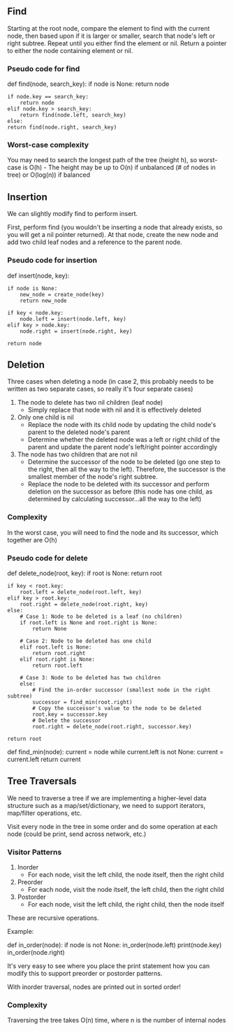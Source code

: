 ## Find

Starting at the root node, compare the element to find with the current node, then based upon if it is larger or smaller, search that node's left or right subtree. Repeat until you either find the element or nil. Return a pointer to either the node containing element or nil.

### Pseudo code for find

def find(node, search_key):
    if node is None:
        return node
    
    if node.key == search_key:
        return node
    elif node.key > search_key:
        return find(node.left, search_key)
    else:
    return find(node.right, search_key)

### Worst-case complexity

You may need to search the longest path of the tree (height h), so worst-case is O(h)
    - The height may be up to O(n) if unbalanced (# of nodes in tree) or O(log(n)) if balanced

## Insertion

We can slightly modify find to perform insert.

First, perform find (you wouldn't be inserting a node that already exists, so you will get a nil pointer returned). At that node, create the new node and add two child leaf nodes and a reference to the parent node.

### Pseudo code for insertion

def insert(node, key):

    if node is None:
        new_node = create_node(key)
        return new_node

    if key < node.key:
        node.left = insert(node.left, key)
    elif key > node.key:
        node.right = insert(node.right, key)
    
    return node

## Deletion

Three cases when deleting a node (in case 2, this probably needs to be written as two separate cases, so really it's four separate cases)

1. The node to delete has two nil children (leaf node)
    - Simply replace that node with nil and it is effectively deleted
2. Only one child is nil
    - Replace the node with its child node by updating the child node's parent to the deleted node's parent
    - Determine whether the deleted node was a left or right child of the parent and update the parent node's left/right pointer accordingly
3. The node has two children that are not nil
    - Determine the successor of the node to be deleted (go one step to the right, then all the way to the left). Therefore, the successor is the smallest member of the node's right subtree.
    - Replace the node to be deleted with its successor and perform deletion on the successor as before (this node has one child, as determined by calculating successor...all the way to the left)


### Complexity

In the worst case, you will need to find the node and its successor, which together are O(h)

### Pseudo code for delete

def delete_node(root, key):
    if root is None:
        return root
    
    if key < root.key:
        root.left = delete_node(root.left, key)
    elif key > root.key:
        root.right = delete_node(root.right, key)
    else:
        # Case 1: Node to be deleted is a leaf (no children)
        if root.left is None and root.right is None:
            return None
        
        # Case 2: Node to be deleted has one child
        elif root.left is None:
            return root.right
        elif root.right is None:
            return root.left
        
        # Case 3: Node to be deleted has two children
        else:
            # Find the in-order successor (smallest node in the right subtree)
            successor = find_min(root.right)
            # Copy the successor's value to the node to be deleted
            root.key = successor.key
            # Delete the successor
            root.right = delete_node(root.right, successor.key)
    
    return root

def find_min(node):
    current = node
    while current.left is not None:
        current = current.left
    return current

## Tree Traversals

We need to traverse a tree if we are implementing a higher-level data structure such as a map/set/dictionary, we need to support iterators, map/filter operations, etc.

Visit every node in the tree in some order and do some operation at each node (could be print, send across network, etc.)

### Visitor Patterns

1. Inorder
    - For each node, visit the left child, the node itself, then the right child
2. Preorder
    - For each node, visit the node itself, the left child, then the right child
3. Postorder
    - For each node, visit the left child, the right child, then the node itself

These are recursive operations.

Example:

def in_order(node):
    if node is not None:
        in_order(node.left)
        print(node.key)
        in_order(node.right)

It's very easy to see where you place the print statement how you can modify this to support preorder or postorder patterns.

With inorder traversal, nodes are printed out in sorted order!

### Complexity

Traversing the tree takes O(n) time, where n is the number of internal nodes